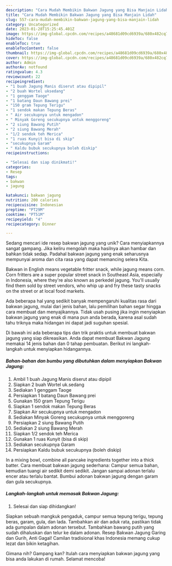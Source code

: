```yaml
---
description: "Cara Mudah Membikin Bakwan Jagung yang Bisa Manjain Lidah"
title: "Cara Mudah Membikin Bakwan Jagung yang Bisa Manjain Lidah"
slug: 557-cara-mudah-membikin-bakwan-jagung-yang-bisa-manjain-lidah
category: Uncategorized
date: 2023-01-28T15:25:45.401Z
image: https://img-global.cpcdn.com/recipes/a48681d09cd6939a/680x482cq70/bakwan-jagung-foto-resep-utama.jpg
hideToc: false
enableToc: true
enableTocContent: false
thumbnail: https://img-global.cpcdn.com/recipes/a48681d09cd6939a/680x482cq70/bakwan-jagung-foto-resep-utama.jpg
cover: https://img-global.cpcdn.com/recipes/a48681d09cd6939a/680x482cq70/bakwan-jagung-foto-resep-utama.jpg
author: Admin
authorAv: notfound
ratingvalue: 4.3
reviewcount: 22
recipeingredient:
- "1 buah Jagung Manis diserut atau dipipil"
- "2 buah Wortel uksedang"
- "1 genggam Taoge"
- "1 batang Daun Bawang prei"
- "150 gram Tepung Terigu"
- "1 sendok makan Tepung Beras"
- " Air secukupnya untuk mengadon"
- " Minyak Goreng secukupnya untuk menggoreng"
- "2 siung Bawang Putih"
- "2 siung Bawang Merah"
- "1/2 sendok teh Merica"
- "1 ruas Kunyit bisa di skip"
- "secukupnya Garam"
- " Kaldu bubuk secukupnya boleh diskip"
recipeinstructions:

- "Selesai dan siap dinikmati!"
categories:
- Resep
tags:
- bakwan
- jagung

katakunci: bakwan jagung 
nutrition: 200 calories
recipecuisine: Indonesian
preptime: "PT29M"
cooktime: "PT51M"
recipeyield: "4"
recipecategory: Dinner

---
```





Sedang mencari ide resep bakwan jagung yang unik? Cara menyiapkannya sangat gampang. Jika keliru mengolah maka hasilnya akan hambar dan bahkan tidak sedap. Padahal bakwan jagung yang enak seharusnya mempunyai aroma dan cita rasa yang dapat memancing selera Kita.





Bakwan in English means vegetable fritter snack, while jagung means corn. Corn fritters are a super popular street snack in Southeast Asia, especially in Indonesia, where they&#39;re also known as perkedel jagung. You&#39;ll usually find them sold by street vendors, who whip up and fry these tasty snacks on the street or at local food markets.

Ada beberapa hal yang sedikit banyak mempengaruhi kualitas rasa dari bakwan jagung, mulai dari jenis bahan, lalu pemilihan bahan segar hingga cara membuat dan menyajikannya. Tidak usah pusing jika ingin menyiapkan bakwan jagung yang enak di mana pun anda berada, karena asal sudah tahu triknya maka hidangan ini dapat jadi suguhan spesial.






Di bawah ini ada beberapa tips dan trik praktis untuk membuat bakwan jagung yang siap dikreasikan. Anda dapat membuat Bakwan Jagung memakai 14 jenis bahan dan 0 tahap pembuatan. Berikut ini langkah-langkah untuk menyiapkan hidangannya.

<!--inarticleads1-->

##### Bahan-bahan dan bumbu yang dibutuhkan dalam menyiapkan Bakwan Jagung:

1. Ambil 1 buah Jagung Manis diserut atau dipipil
1. Siapkan 2 buah Wortel uk.sedang
1. Sediakan 1 genggam Taoge
1. Persiapkan 1 batang Daun Bawang prei
1. Gunakan 150 gram Tepung Terigu
1. Siapkan 1 sendok makan Tepung Beras
1. Siapkan  Air secukupnya untuk mengadon
1. Sediakan  Minyak Goreng secukupnya untuk menggoreng
1. Persiapkan 2 siung Bawang Putih
1. Sediakan 2 siung Bawang Merah
1. Siapkan 1/2 sendok teh Merica
1. Gunakan 1 ruas Kunyit (bisa di skip)
1. Sediakan secukupnya Garam
1. Persiapkan  Kaldu bubuk secukupnya (boleh diskip)


In a mixing bowl, combine all pancake ingredients together into a thick batter. Cara membuat bakwan jagung sederhana: Campur semua bahan, kemudian tuangi air sedikit demi sedikit. Jangan sampai adonan terlalu encer atau terlalu bantat. Bumbui adonan bakwan jagung dengan garam dan gula secukupnya. 

<!--inarticleads2-->

##### Langkah-langkah untuk memasak Bakwan Jagung:


1. Selesai dan siap dihidangkan!

Siapkan sebuah mangkuk pengaduk, campur semua tepung terigu, tepung beras, garam, gula, dan lada. Tambahkan air dan aduk rata, pastikan tidak ada gumpalan dalam adonan tersebut. Tambahkan bawang putih yang sudah dihaluskan dan telur ke dalam adonan. Resep Bakwan Jagung Garing dan Gurih, Anti Gagal! Camilan tradisional khas Indonesia memang cukup lezat dan bikin ketagihan. 

Gimana nih? Gampang kan? Itulah cara menyiapkan bakwan jagung yang bisa anda lakukan di rumah. Selamat mencoba!
